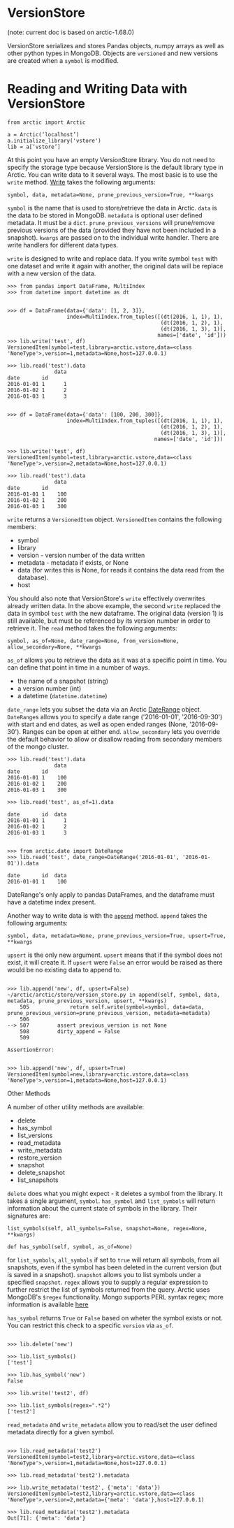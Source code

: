 # VersionStore


(note: current doc is based on arctic-1.68.0)

VersionStore serializes and stores Pandas objects, numpy arrays as well as other python types in MongoDB. Objects are `versioned` and new versions are created when a `symbol` is modified. 


# Reading and Writing Data with VersionStore

```
from arctic import Arctic

a = Arctic(‘localhost’)
a.initialize_library('vstore')
lib = a[‘vstore’]
```

At this point you have an empty VersionStore library. You do not need to specify the storage type because VersionStore is the default library type in Arctic. You can write data to it several ways. The most basic is to use the `write` method. [Write](https://github.com/manahl/arctic/blob/master/arctic/store/version_store.py#L563) takes the following arguments:

`symbol, data, metadata=None, prune_previous_version=True, **kwargs`

`symbol` is the name that is used to store/retrieve the data in Arctic. `data` is the data to be stored in MongoDB. `metadata` is optional user defined metadata. It must be a `dict`. `prune_previous_versions` will prune/remove previous versions of the data (provided they have not been included in a snapshot). `kwargs` are passed on to the individual write handler. There are write handlers for different data types.

`write` is designed to write and replace data. If you write symbol `test` with one dataset and write it again with another, the original data will be replace with a new version of the data. 


```
>>> from pandas import DataFrame, MultiIndex
>>> from datetime import datetime as dt


>>> df = DataFrame(data={'data': [1, 2, 3]},
                   index=MultiIndex.from_tuples([(dt(2016, 1, 1), 1),
                                                 (dt(2016, 1, 2), 1),
                                                 (dt(2016, 1, 3), 1)],
                                                names=['date', 'id']))
>>> lib.write('test', df)
VersionedItem(symbol=test,library=arctic.vstore,data=<class 'NoneType'>,version=1,metadata=None,host=127.0.0.1)

>>> lib.read('test').data
               data
date       id      
2016-01-01 1      1
2016-01-02 1      2
2016-01-03 1      3


>>> df = DataFrame(data={'data': [100, 200, 300]},
                   index=MultiIndex.from_tuples([(dt(2016, 1, 1), 1),
                                                 (dt(2016, 1, 2), 1),
                                                 (dt(2016, 1, 3), 1)],
                                               names=['date', 'id']))

>>> lib.write('test', df)
VersionedItem(symbol=test,library=arctic.vstore,data=<class 'NoneType'>,version=2,metadata=None,host=127.0.0.1)

>>> lib.read('test').data
               data
date       id      
2016-01-01 1    100
2016-01-02 1    200
2016-01-03 1    300

```

`write` returns a `VersionedItem` object. `VersionedItem` contains the following members:

* symbol
* library
* version - version number of the data written
* metadata - metadata if exists, or None
* data (for writes this is None, for reads it contains the data read from the database).
* host

You should also note that VersionStore's `write` effectively overwrites already written data. In the above example, the second `write` replaced the data in symbol `test` with the new dataframe. The original data (version 1) is still available, but must be referenced by its version number in order to retrieve it. The `read` method takes the following arguments:

```
symbol, as_of=None, date_range=None, from_version=None, allow_secondary=None, **kwargs
```

`as_of` allows you to retrieve the data as it was at a specific point in time. You can define that point in time in a number of ways.

* the name of a snapshot (string)
* a version number (int)
* a datetime (`datetime.datetime`)

`date_range` lets you subset the data via an Arctic [DateRange](https://github.com/manahl/arctic/blob/master/arctic/date/_daterange.py#L15) object. `DateRange`s allows you to specify a date range ('2016-01-01', '2016-09-30') with start and end dates, as well as open ended ranges (None, '2016-09-30'). Ranges can be open at either end. `allow_secondary` lets you override the default behavior to allow or disallow reading from secondary members of the mongo cluster.


```
>>> lib.read('test').data
               data
date       id      
2016-01-01 1    100
2016-01-02 1    200
2016-01-03 1    300

>>> lib.read('test', as_of=1).data
               
date       id  data    
2016-01-01 1      1
2016-01-02 1      2
2016-01-03 1      3


>>> from arctic.date import DateRange
>>> lib.read('test', date_range=DateRange('2016-01-01', '2016-01-01')).data
               
date       id  data    
2016-01-01 1    100

```

DateRange's only apply to pandas DataFrames, and the dataframe must have a datetime index present. 

Another way to write data is with the [`append`](https://github.com/manahl/arctic/blob/master/arctic/store/version_store.py#L473) method. `append` takes the following arguments:

```
symbol, data, metadata=None, prune_previous_version=True, upsert=True, **kwargs
```

`upsert` is the only new argument. `upsert` means that if the symbol does not exist, it will create it. If `upsert` were `False` an error would be raised as there would be no existing data to append to.

```

>>> lib.append('new', df, upsert=False)
~/arctic/arctic/store/version_store.py in append(self, symbol, data, metadata, prune_previous_version, upsert, **kwargs)
    505             return self.write(symbol=symbol, data=data, prune_previous_version=prune_previous_version, metadata=metadata)
    506 
--> 507         assert previous_version is not None
    508         dirty_append = False
    509 

AssertionError: 


>>> lib.append('new', df, upsert=True)
VersionedItem(symbol=new,library=arctic.vstore,data=<class 'NoneType'>,version=1,metadata=None,host=127.0.0.1)

```

Other Methods

A number of other utility methods are available:

* delete
* has_symbol
* list_versions
* read_metadata
* write_metadata
* restore_version
* snapshot
* delete_snapshot
* list_snapshots

`delete` does what you might expect - it deletes a symbol from the library. It takes a single argument, `symbol`. `has_symbol` and `list_symbols` will return information about the current state of symbols in the library. Their signatures are:

```
list_symbols(self, all_symbols=False, snapshot=None, regex=None, **kwargs)

def has_symbol(self, symbol, as_of=None)
```

for `list_symbols`, `all_symbols` if set to `true` will return all symbols, from all snapshots, even if the symbol has been deleted in the current version (but is saved in a snapshot). `snapshot` allows you to list symbols under a specified `snapshot`. `regex` allows you to supply a regular expression to further restrict the list of symbols returned from the query. Arctic uses MongoDB's `$regex` functionality. Mongo supports PERL syntax regex; more information is available [here](https://docs.mongodb.com/manual/reference/operator/query/regex/)

`has_symbol` returns `True` or `False` based on wheter the symbol exists or not. You can restrict this check to a specific `version` via `as_of`. 


```

>>> lib.delete('new')

>>> lib.list_symbols()
['test']

>>> lib.has_symbol('new')
False

>>> lib.write('test2', df)

>>> lib.list_symbols(regex=".*2")
['test2']

```

`read_metadata` and `write_metadata` allow you to read/set the user defined metadata directly for a given symbol. 


```

>>> lib.read_metadata('test2')
VersionedItem(symbol=test2,library=arctic.vstore,data=<class 'NoneType'>,version=1,metadata=None,host=127.0.0.1)

>>> lib.read_metadata('test2').metadata

>>> lib.write_metadata('test2', {'meta': 'data'})
VersionedItem(symbol=test2,library=arctic.vstore,data=<class 'NoneType'>,version=2,metadata={'meta': 'data'},host=127.0.0.1)

>>> lib.read_metadata('test2').metadata
Out[71]: {'meta': 'data'}

```

